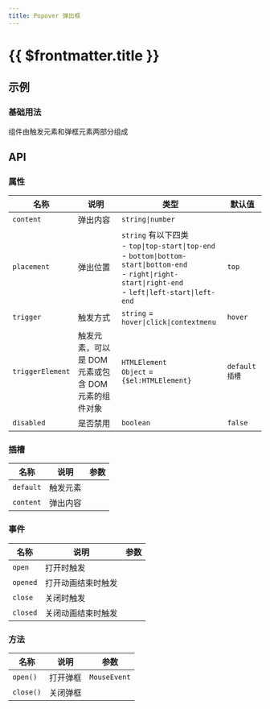 ```yaml
---
title: Popover 弹出框
---
```


<script setup>
import { useRoute } from 'vitepress';
const isShowContent = useRoute().path.includes('dropdown') === false
</script>

# {{ $frontmatter.title }}

## 示例

<!--@include: @/component/@parts/demo-component.md-->

### 基础用法

组件由触发元素和弹框元素两部分组成

<preview path="@docs/component/popover/demos/basic.vue"></preview>

<!--@include: @/component/popover/parts/demo.md-->

## API

### 属性

| 名称             | 说明                                               | 类型                                                                                                                                                                      | 默认值         |
| ---------------- | -------------------------------------------------- | ------------------------------------------------------------------------------------------------------------------------------------------------------------------------- | -------------- |
| `content`        | 弹出内容                                           | `string\|number`                                                                                                                                                          |                |
| `placement`      | 弹出位置                                           | `string` 有以下四类 <br> - `top\|top-start\|top-end` <br> - `bottom\|bottom-start\|bottom-end` <br> - `right\|right-start\|right-end` <br> - `left\|left-start\|left-end` | `top`          |
| `trigger`        | 触发方式                                           | `string` = `hover\|click\|contextmenu`                                                                                                                                    | `hover`        |
| `triggerElement` | 触发元素，可以是 DOM 元素或包含 DOM 元素的组件对象 | `HTMLElement`<br>`Object` = `{$el:HTMLElement}`                                                                                                                           | `default 插槽` |
| `disabled`       | 是否禁用                                           | `boolean`                                                                                                                                                                 | `false`        |

### 插槽

| 名称      | 说明     | 参数 |
| --------- | -------- | ---- |
| `default` | 触发元素 |      |
| `content` | 弹出内容 |      |

### 事件

| 名称     | 说明               | 参数 |
| -------- | ------------------ | ---- |
| `open`   | 打开时触发         |      |
| `opened` | 打开动画结束时触发 |      |
| `close`  | 关闭时触发         |      |
| `closed` | 关闭动画结束时触发 |      |

### 方法

| 名称      | 说明     | 参数         |
| --------- | -------- | ------------ |
| `open()`  | 打开弹框 | `MouseEvent` |
| `close()` | 关闭弹框 |              |
